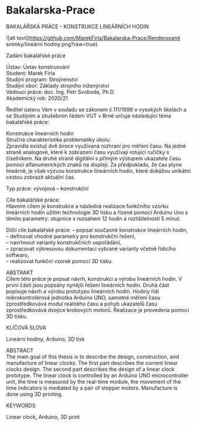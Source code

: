 # Bakalarska-Prace
BAKALÁŘSKÁ PRÁCE - KONSTRUKCE LINEÁRNÍCH HODIN

![alt text](https://github.com/MarekFirla/Bakalarska-Prace/Renderované snímky/lineární hodiny.png?raw=true)

Zadání bakalářské práce  

Ústav: Ústav konstruování  
Student: Marek Firla  
Studijní program: Strojírenství  
Studijní obor: Základy strojního inženýrství  
Vedoucí práce: doc. Ing. Petr Svoboda, Ph.D.  
Akademický rok: 2020/21  

Ředitel ústavu Vám v souladu se zákonem č.111/1998 o vysokých školách a se Studijním a zkušebním řádem VUT v Brně určuje následující téma bakalářské práce:  

Konstrukce lineárních hodin  
Stručná charakteristika problematiky úkolu:  
Zpravidla existují dvě široce využívaná rozhraní pro měření času. Na jedné straně analogové, které
k zobrazení času využívají rotující ručičky s číselníkem. Na druhé straně digitální s přímým výstupem
ukazatele času pomocí alfanumerických znaků na displeji. Za předpokladu, že čas plyne lineárně, je
však výzvou konstrukce lineárních hodin, které dokážou unikátní cestou zobrazit aktuální čas.

Typ práce: vývojová – konstrukční  

Cíle bakalářské práce:  
Hlavním cílem je konstrukce a následná realizace funkčního vzorku lineárních hodin užitím
technologie 3D tisku a řízené pomocí Arduino Uno s těmito parametry: stupnice s rozsahem 12 hodin
a rozlišitelností 5 minut.  

Dílčí cíle bakalářské práce:
– popsat současné konstrukce lineárních hodin,  
– definovat vhodné parametry pro konstrukční řešení,  
– navrhnout varianty konstrukčních uspořádání,  
– zpracovat výkresovou dokumentaci vybrané varianty včetně řídicího softwaru,  
– realizovat funkční vzorek pomocí 3D tisku.  

ABSTRAKT  
Cílem této práce je popsat návrh, konstrukci a výrobu lineárních hodin. V první části jsou popsány nynější řešení lineárních hodin. Druhá část popisuje návrh a výrobu prototypu lineárních hodin. Hodiny řídí mikrokontrolérová jednotka Arduino UNO, samotné měření času zprostředkovává modul reálného času a pohyb ukazatelů času zprostředkovává dvojice krokových motorů. Realizace je provedena pomocí 3D tisku.   

KLÍČOVÁ SLOVA   

Lineární hodiny, Arduino, 3D tisk  

ABSTRACT  
The main goal of this thesis is to describe the design, construction, and manufacture of linear clocks. The first part describes the current linear clocks design. The second part describes the design of a linear clock prototype. The linear clock is controlled by an Arduino UNO microcontroller unit, the time is measured by the real-time module, the movement of the time indicators is mediated by a pair of stepper motors. Manufacture is done using 3D printing.  

KEYWORDS  

Linear clock, Arduino, 3D print  
